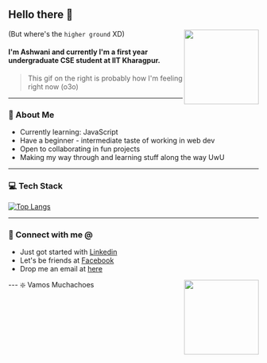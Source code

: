 ## Hello there 👋
(But where's the `higher ground` XD)
<img align="right" height = "150" width = "150" src="./svg/giphy.webp">
#### I'm Ashwani and currently I'm a first year undergraduate CSE student at IIT Kharagpur.

> This gif on the right is probably how I'm feeling right now (o3o)
---
### 🥔 About Me
* Currently learning: JavaScript
* Have a beginner - intermediate taste of working in web dev
* Open to collaborating in fun projects
* Making my way through and learning stuff along the way UwU

---
### 💻 Tech Stack
[![Top Langs](https://github-readme-stats.vercel.app/api/top-langs/?username=sneaky-potato&layout=compact)](https://github.com/anuraghazra/github-readme-stats)

---
### 🤝 Connect with me @
* Just got started with [Linkedin](https://www.linkedin.com/in/ashwani-kumar-kamal-774460212/)
* Let's be friends at [Facebook](https://www.facebook.com/ashwani.kamal.3979/)
* Drop me an email at [here](mailto:rajivkamal.im421@gmail.com)
<img align = "right" height = "150" width = "150" src="https://media.giphy.com/media/LwHaQCGZMdD9Ghalrl/giphy.gif">   
---
❇️ Vamos Muchachoes
